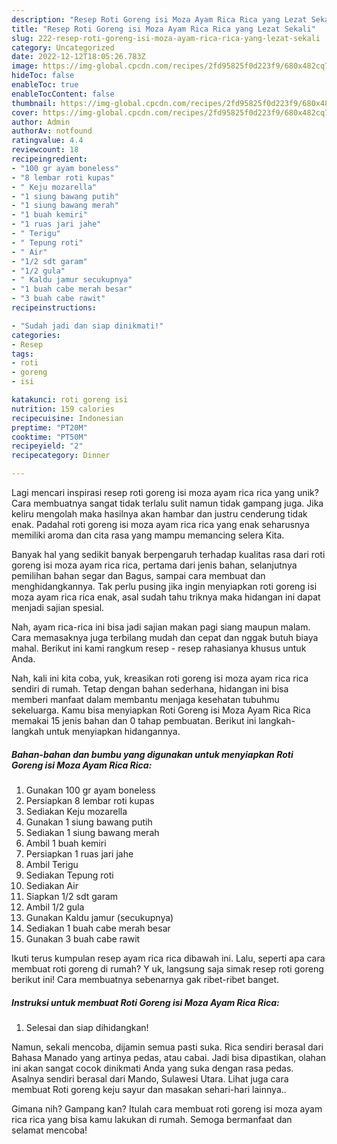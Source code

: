 ```yaml
---
description: "Resep Roti Goreng isi Moza Ayam Rica Rica yang Lezat Sekali"
title: "Resep Roti Goreng isi Moza Ayam Rica Rica yang Lezat Sekali"
slug: 222-resep-roti-goreng-isi-moza-ayam-rica-rica-yang-lezat-sekali
category: Uncategorized
date: 2022-12-12T18:05:26.783Z
image: https://img-global.cpcdn.com/recipes/2fd95825f0d223f9/680x482cq70/roti-goreng-isi-moza-ayam-rica-rica-foto-resep-utama.jpg
hideToc: false
enableToc: true
enableTocContent: false
thumbnail: https://img-global.cpcdn.com/recipes/2fd95825f0d223f9/680x482cq70/roti-goreng-isi-moza-ayam-rica-rica-foto-resep-utama.jpg
cover: https://img-global.cpcdn.com/recipes/2fd95825f0d223f9/680x482cq70/roti-goreng-isi-moza-ayam-rica-rica-foto-resep-utama.jpg
author: Admin
authorAv: notfound
ratingvalue: 4.4
reviewcount: 18
recipeingredient:
- "100 gr ayam boneless"
- "8 lembar roti kupas"
- " Keju mozarella"
- "1 siung bawang putih"
- "1 siung bawang merah"
- "1 buah kemiri"
- "1 ruas jari jahe"
- " Terigu"
- " Tepung roti"
- " Air"
- "1/2 sdt garam"
- "1/2 gula"
- " Kaldu jamur secukupnya"
- "1 buah cabe merah besar"
- "3 buah cabe rawit"
recipeinstructions:

- "Sudah jadi dan siap dinikmati!"
categories:
- Resep
tags:
- roti
- goreng
- isi

katakunci: roti goreng isi 
nutrition: 159 calories
recipecuisine: Indonesian
preptime: "PT20M"
cooktime: "PT50M"
recipeyield: "2"
recipecategory: Dinner

---
```





Lagi mencari inspirasi resep roti goreng isi moza ayam rica rica yang unik? Cara membuatnya sangat tidak terlalu sulit namun tidak gampang juga. Jika keliru mengolah maka hasilnya akan hambar dan justru cenderung tidak enak. Padahal roti goreng isi moza ayam rica rica yang enak seharusnya memiliki aroma dan cita rasa yang mampu memancing selera Kita.





Banyak hal yang sedikit banyak berpengaruh terhadap kualitas rasa dari roti goreng isi moza ayam rica rica, pertama dari jenis bahan, selanjutnya pemilihan bahan segar dan Bagus, sampai cara membuat dan menghidangkannya. Tak perlu pusing jika ingin menyiapkan roti goreng isi moza ayam rica rica enak,      asal sudah tahu triknya maka hidangan ini dapat menjadi sajian spesial.














Nah, ayam rica-rica ini bisa jadi sajian makan pagi siang maupun malam. Cara memasaknya juga terbilang mudah dan cepat dan nggak butuh biaya mahal. Berikut ini kami rangkum resep - resep rahasianya khusus untuk Anda.






Nah, kali ini kita coba, yuk, kreasikan roti goreng isi moza ayam rica rica sendiri di rumah. Tetap dengan bahan sederhana, hidangan ini bisa memberi manfaat dalam membantu menjaga kesehatan tubuhmu sekeluarga. Kamu bisa menyiapkan Roti Goreng isi Moza Ayam Rica Rica memakai 15 jenis bahan dan 0 tahap pembuatan. Berikut ini langkah-langkah untuk menyiapkan hidangannya.

<!--inarticleads1-->

##### Bahan-bahan dan bumbu yang digunakan untuk menyiapkan Roti Goreng isi Moza Ayam Rica Rica:

1. Gunakan 100 gr ayam boneless
1. Persiapkan 8 lembar roti kupas
1. Sediakan  Keju mozarella
1. Gunakan 1 siung bawang putih
1. Sediakan 1 siung bawang merah
1. Ambil 1 buah kemiri
1. Persiapkan 1 ruas jari jahe
1. Ambil  Terigu
1. Sediakan  Tepung roti
1. Sediakan  Air
1. Siapkan 1/2 sdt garam
1. Ambil 1/2 gula
1. Gunakan  Kaldu jamur (secukupnya)
1. Sediakan 1 buah cabe merah besar
1. Gunakan 3 buah cabe rawit


Ikuti terus kumpulan resep ayam rica rica dibawah ini. Lalu, seperti apa cara membuat roti goreng di rumah? Y uk, langsung saja simak resep roti goreng berikut ini! Cara membuatnya sebenarnya gak ribet-ribet banget. 

<!--inarticleads2-->

##### Instruksi untuk membuat Roti Goreng isi Moza Ayam Rica Rica:


1. Selesai dan siap dihidangkan!

Namun, sekali mencoba, dijamin semua pasti suka. Rica sendiri berasal dari Bahasa Manado yang artinya pedas, atau cabai. Jadi bisa dipastikan, olahan ini akan sangat cocok dinikmati Anda yang suka dengan rasa pedas. Asalnya sendiri berasal dari Mando, Sulawesi Utara. Lihat juga cara membuat Roti goreng keju sayur dan masakan sehari-hari lainnya.. 

Gimana nih? Gampang kan? Itulah cara membuat roti goreng isi moza ayam rica rica yang bisa kamu lakukan di rumah. Semoga bermanfaat dan selamat mencoba!
